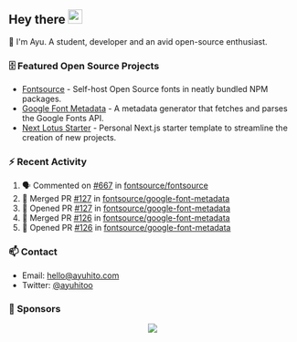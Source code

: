 ## Hey there <img src="https://media.giphy.com/media/hvRJCLFzcasrR4ia7z/giphy.gif" width="25" height="25">

📝 I'm Ayu. A student, developer and an avid open-source enthusiast.

### 🗄 Featured Open Source Projects

- [Fontsource](https://github.com/fontsource/fontsource) - Self-host Open Source fonts in neatly bundled NPM packages.
- [Google Font Metadata](https://github.com/fontsource/google-font-metadata) - A metadata generator that fetches and parses the Google Fonts API.
- [Next Lotus Starter](https://github.com/DecliningLotus/next-lotus-starter) - Personal Next.js starter template to streamline the creation of new projects.

### ⚡ Recent Activity

<!--START_SECTION:activity-->

1. 🗣 Commented on [#667](https://github.com/fontsource/fontsource/issues/667) in [fontsource/fontsource](https://github.com/fontsource/fontsource)
2. 🎉 Merged PR [#127](https://github.com/fontsource/google-font-metadata/pull/127) in [fontsource/google-font-metadata](https://github.com/fontsource/google-font-metadata)
3. 💪 Opened PR [#127](https://github.com/fontsource/google-font-metadata/pull/127) in [fontsource/google-font-metadata](https://github.com/fontsource/google-font-metadata)
4. 🎉 Merged PR [#126](https://github.com/fontsource/google-font-metadata/pull/126) in [fontsource/google-font-metadata](https://github.com/fontsource/google-font-metadata)
5. 💪 Opened PR [#126](https://github.com/fontsource/google-font-metadata/pull/126) in [fontsource/google-font-metadata](https://github.com/fontsource/google-font-metadata)
<!--END_SECTION:activity-->

### 📫 Contact

- Email: hello@ayuhito.com
- Twitter: [@ayuhitoo](https://twitter.com/ayuhitoo)

### :sparkling_heart: Sponsors

<p align="center">
  <a href="https://cdn.jsdelivr.net/gh/ayuhito/ayuhito/sponsors.svg">
    <img src='https://cdn.jsdelivr.net/gh/ayuhito/ayuhito/sponsors.svg'/>
  </a>
</p>
